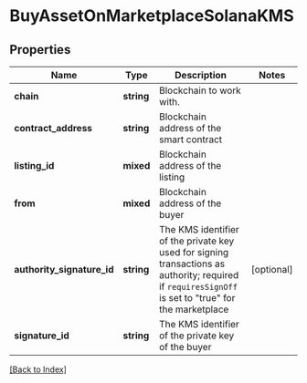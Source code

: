 # BuyAssetOnMarketplaceSolanaKMS

## Properties

Name | Type | Description | Notes
------------ | ------------- | ------------- | -------------
**chain** | **string** | Blockchain to work with. |
**contract_address** | **string** | Blockchain address of the smart contract |
**listing_id** | **mixed** | Blockchain address of the listing |
**from** | **mixed** | Blockchain address of the buyer |
**authority_signature_id** | **string** | The KMS identifier of the private key used for signing transactions as authority; required if <code>requiresSignOff</code> is set to "true" for the marketplace | [optional]
**signature_id** | **string** | The KMS identifier of the private key of the buyer |

[[Back to Index]](../index.md)
